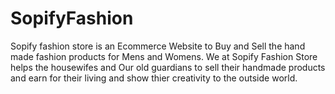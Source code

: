 # SopifyFashion

Sopify fashion store is an Ecommerce Website to Buy and Sell the hand made fashion products for Mens and Womens. We at Sopify Fashion Store helps the housewifes and Our old guardians to sell their handmade products
and earn for their living and show thier creativity to the outside world.
